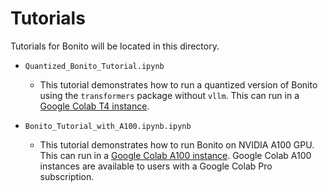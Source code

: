 # Tutorials

Tutorials for Bonito will be located in this directory.

 - `Quantized_Bonito_Tutorial.ipynb`
    - This tutorial demonstrates how to run a quantized version of Bonito using the `transformers` package without `vllm`.
      This can run in a [Google Colab T4 instance](https://colab.research.google.com/drive/1tfAqUsFaLWLyzhnd1smLMGcDXSzOwp9r?usp=sharing).

 - `Bonito_Tutorial_with_A100.ipynb.ipynb`
    - This tutorial demonstrates how to run Bonito on NVIDIA A100 GPU.
      This can run in a [Google Colab A100 instance](https://colab.research.google.com/drive/1XuDRVKpUUqdjrqg2-P2FIqkdAQBnqoNL?usp=sharing).
      Google Colab A100 instances are available to users with a Google Colab Pro subscription.
